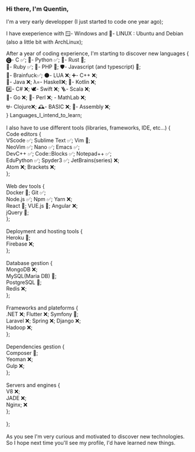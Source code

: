 ### Hi there, I'm Quentin,

I'm a very early developper (I just started to code one year ago);

I have exeperience with 🪟- Windows and 🐧- LINUX : Ubuntu and Debian (also a little bit with ArchLinux);

After a year of coding experience, I'm starting to discover new languages {<br/>
	🅒- C ✅;          🐍- Python ✅;      🦀- Rust 📝;<br/>
	💎- Ruby ✅;       🐘- PHP 📝;        🛡️- Javascript (and typescript) 📝;<br/>
	🧠- Brainfuck✅;   🌑- LUA ❌;        ➕- C++ ❌;<br/>
	🍵- Java ❌;       λ=- Haskell❌;     📐- Kotlin ❌;<br/>
	#️⃣- C# ❌;         🕊- Swift ❌;      🪜- Scala ❌;<br/>
	🦫- Go ❌;         🐪- Perl ❌;        - MathLab ❌;<br/>
	⛎- Clojure❌;     🕰️- BASIC ❌;      🔧- Assembly ❌;<br/>
} Languages_I_intend_to_learn;<br/>
<br/>
I also have to use different tools (libraries, frameworks, IDE, etc...) {<br/>
  Code editors {<br/>
      VScode ✅;       Sublime Text ✅;     Vim 📝;<br/>
      NeoVim ✅;       Nano ✅;             Emacs ✅;<br/>
      DevC++ ✅;       Code::Blocks ✅;     Notepad++ ✅;<br/>
      EduPython ✅;    Spyder3 ✅;          JetBrains(series) ❌;<br/>
      Atom ❌;         Brackets ❌;<br/>
  };<br/>
  <br/>
  Web dev tools {<br/>
      Docker 📝;   Git ✅;<br/>
      Node.js ✅;  Npm ✅;     Yarn ❌;<br/>
      React 📝;    VUE.js 📝;  Angular ❌;<br/>
      jQuery 📝;<br/>
  };<br/>
<br/>
  Deployment and hosting tools {<br/>
      Heroku 📝;<br/>
      Firebase ❌;<br/>
  };<br/>
  <br/>
  Database gestion {<br/>
      MongoDB ❌;<br/>
      MySQL(Maria DB) 📝;<br/>
      PostgreSQL 📝;<br/>
      Redis ❌;<br/>
  };<br/>
<br/>
  Frameworks and plateforms {<br/>
      .NET ❌;      Flutter ❌;    Symfony 📝;<br/>
      Laravel ❌;   Spring ❌;     Django ❌;<br/>
      Hadoop ❌;<br/>
  };<br/>
<br/>
  Dependencies gestion {<br/>
      Composer 📝;<br/>
      Yeoman ❌;<br/>
      Gulp ❌;<br/>
  };<br/>
<br/>
  Servers and engines {<br/>
      V8 ❌;<br/>
      JADE ❌;<br/>
      Nginx; ❌ <br/>
  };<br/>
<br/>
};<br/>
<br/>
As you see I'm very curious and motivated to discover new technologies.<br/>
So I hope next time you'll see my profile, I'd have learned new things.<br/>
<!--
**Qua-9-9-1/Qua-9-9-1** is a ✨ _special_ ✨ repository because its `README.md` (this file) appears on your GitHub profile.

Here are some ideas to get you started:

- 🔭 I’m currently working on ...
- 🌱 I’m currently learning ...
- 👯 I’m looking to collaborate on ...
- 🤔 I’m looking for help with ...
- 💬 Ask me about ...
- 📫 How to reach me: ...
- 😄 Pronouns: ...
- ⚡ Fun fact: ...
-->
